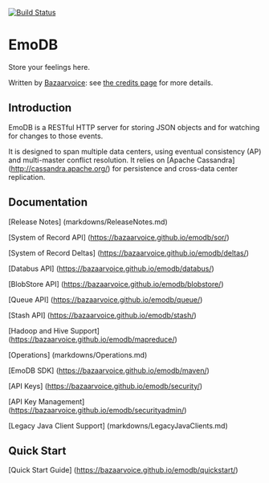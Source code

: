 [![Build Status](https://travis-ci.org/bazaarvoice/emodb.svg?branch=master)](https://travis-ci.org/bazaarvoice/emodb)

EmoDB
=====

Store your feelings here.

Written by [Bazaarvoice](http://www.bazaarvoice.com): see [the credits page](https://github.com/bazaarvoice/emodb/blob/master/Credits.md) for more details.

Introduction
------------

EmoDB is a RESTful HTTP server for storing JSON objects and for watching for changes
to those events.

It is designed to span multiple data centers, using eventual consistency (AP) and multi-master
conflict resolution.  It relies on [Apache Cassandra] (http://cassandra.apache.org/) for
persistence and cross-data center replication.

Documentation
-------------

[Release Notes] (markdowns/ReleaseNotes.md)

[System of Record API] (https://bazaarvoice.github.io/emodb/sor/)

[System of Record Deltas] (https://bazaarvoice.github.io/emodb/deltas/)

[Databus API] (https://bazaarvoice.github.io/emodb/databus/)

[BlobStore API] (https://bazaarvoice.github.io/emodb/blobstore/)

[Queue API] (https://bazaarvoice.github.io/emodb/queue/)

[Stash API] (https://bazaarvoice.github.io/emodb/stash/)

[Hadoop and Hive Support] (https://bazaarvoice.github.io/emodb/mapreduce/)

[Operations] (markdowns/Operations.md)

[EmoDB SDK] (https://bazaarvoice.github.io/emodb/maven/)

[API Keys] (https://bazaarvoice.github.io/emodb/security/)

[API Key Management] (https://bazaarvoice.github.io/emodb/securityadmin/)

[Legacy Java Client Support] (markdowns/LegacyJavaClients.md)

Quick Start
-----------

[Quick Start Guide] (https://bazaarvoice.github.io/emodb/quickstart/)
